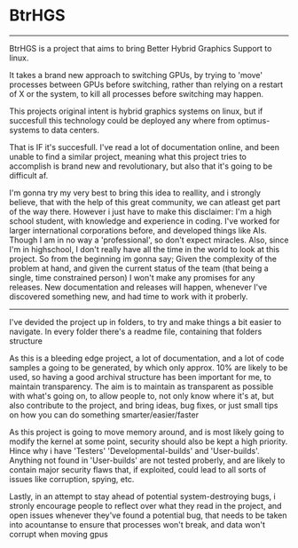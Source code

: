 # BtrHGS
--------------------------------------------------------------------------------------
BtrHGS is a project that aims to bring Better Hybrid Graphics Support to linux.

It takes a brand new approach to switching GPUs, by trying to 'move' processes between GPUs before switching, rather than relying on a restart of X or the system, to kill all processes before switching may happen.

This projects original intent is hybrid graphics systems on linux, but if succesfull this technology could be deployed any where from optimus-systems to data centers.

That is IF it's succesfull. I've read a lot of documentation online, and been unable to find a similar project, meaning what this project tries to accomplish is brand new and revolutionary, but also that it's going to be difficult af.

I'm gonna try my very best to bring this idea to reallity, and i strongly believe, that with the help of this great community, we can atleast get part of the way there. However i just have to make this disclaimer: I'm a high school student, with knowledge and experience in coding. I've worked for larger international corporations before, and developed things like AIs. Though I am in no way a 'professional', so don't expect miracles. Also, since I'm in highschool, I don't really have all the time in the world to look at this project. So from the beginning im gonna say; Given the complexity of the problem at hand, and given the current status of the team (that being a single, time constrained person) I won't make any promises for any releases. New documentation and releases will happen, whenever I've discovered something new, and had time to work with it proberly.

---------------------------------------------------------------------------------------

I've devided the project up in folders, to try and make things a bit easier to navigate. In every folder there's a readme file, containing that folders structure

As this is a bleeding edge project, a lot of documentation, and a lot of code samples a going to be generated, by which only approx. 10% are likely to be used, so having a good archival structure has been important for me, to maintain transparency.
The aim is to maintain as transparent as possible with what's going on, to allow people to, not only know where it's at, but also contribute to the project, and bring ideas, bug fixes, or just small tips on how you can do something smarter/easier/faster

As this project is going to move memory around, and is most likely going to modify the kernel at some point, security should also be kept a high priority. Hince why i have 'Testers' 'Developmental-builds' and 'User-builds'. Anything not found in 'User-builds' are not tested proberly, and are likely to contain major security flaws that, if exploited, could lead to all sorts of issues like corruption, spying, etc.

Lastly, in an attempt to stay ahead of potential system-destroying bugs, i stronly encourage people to reflect over what they read in the project, and open issues whenever they've found a potential bug, that needs to be taken into acountanse to ensure that processes won't break, and data won't corrupt when moving gpus
